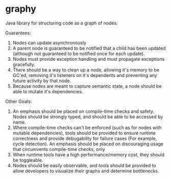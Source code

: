 # graphy
Java library for structuring code as a graph of nodes.

Guarantees:
1. Nodes can update asynchronously
2. A parent node is guaranteed to be notified that a child has been updated (although not guaranteed to be notified once for each update).
3. Nodes must provide exception handling and must propagate exceptions gracefully. 
4. There should be a way to clean up a node, allowing it's memory to be GC'ed, removing it's listeners on it's dependents and preventing any future activity by that node.
5. Because nodes are meant to capture semantic state, a node should be able to mutate it's dependencies.

Other Goals:
1. An emphasis should be placed on compile-time checks and safety. Nodes should be strongly typed, and should be able to be accessed by name.
2. Where compile-time checks can't be enforced (such as for nodes with mutable dependencies), tools should be provided to ensure runtime correctness and provide debugability for failure cases (For example, cycle detection). An emphasis should be placed on discouraging usage that circumvents compile-time checks, only
3. When runtime tools have a high performance/memory cost, they should be toggleable.
4. Nodes should be easily observable, and tools should be provided to allow developers to visualize their graphs and determine bottlenecks.
